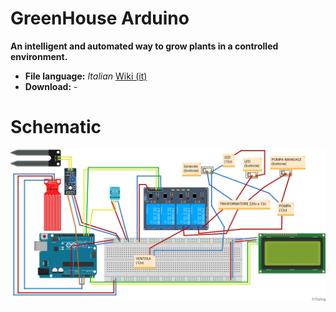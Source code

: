 # GreenHouse Arduino
**An intelligent and automated way to grow plants in a controlled environment.**

- **File language:** *Italian* [Wiki (it)](https://github.com/denilson-polonio/greenhouse-arduino/wiki)
- **Download:** *-*

# Schematic
<img align="center" src="schematic.png">
